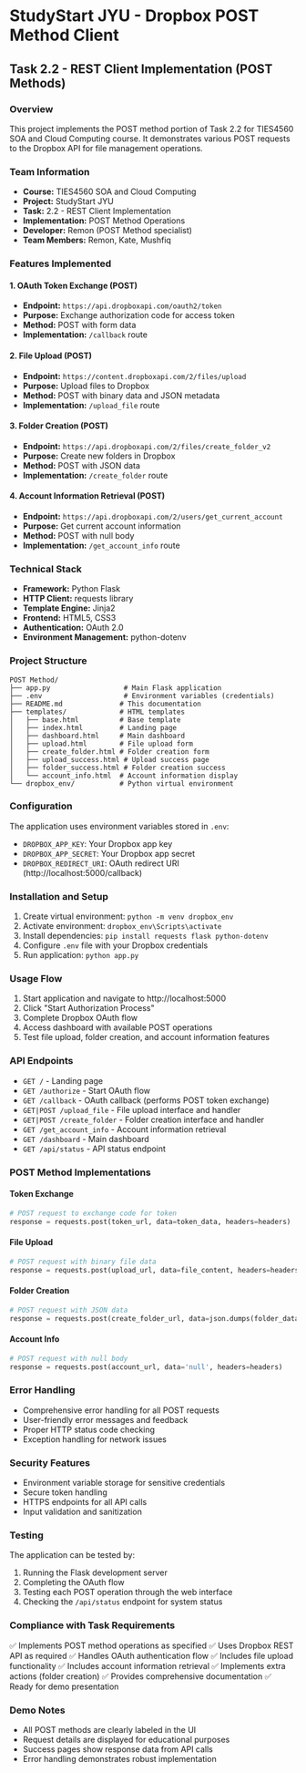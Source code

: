 # StudyStart JYU - Dropbox POST Method Client

## Task 2.2 - REST Client Implementation (POST Methods)

### Overview
This project implements the POST method portion of Task 2.2 for TIES4560 SOA and Cloud Computing course. It demonstrates various POST requests to the Dropbox API for file management operations.

### Team Information
- **Course:** TIES4560 SOA and Cloud Computing
- **Project:** StudyStart JYU
- **Task:** 2.2 - REST Client Implementation
- **Implementation:** POST Method Operations
- **Developer:** Remon (POST Method specialist)
- **Team Members:** Remon, Kate, Mushfiq

### Features Implemented

#### 1. OAuth Token Exchange (POST)
- **Endpoint:** `https://api.dropboxapi.com/oauth2/token`
- **Purpose:** Exchange authorization code for access token
- **Method:** POST with form data
- **Implementation:** `/callback` route

#### 2. File Upload (POST)
- **Endpoint:** `https://content.dropboxapi.com/2/files/upload`
- **Purpose:** Upload files to Dropbox
- **Method:** POST with binary data and JSON metadata
- **Implementation:** `/upload_file` route

#### 3. Folder Creation (POST)
- **Endpoint:** `https://api.dropboxapi.com/2/files/create_folder_v2`
- **Purpose:** Create new folders in Dropbox
- **Method:** POST with JSON data
- **Implementation:** `/create_folder` route

#### 4. Account Information Retrieval (POST)
- **Endpoint:** `https://api.dropboxapi.com/2/users/get_current_account`
- **Purpose:** Get current account information
- **Method:** POST with null body
- **Implementation:** `/get_account_info` route

### Technical Stack
- **Framework:** Python Flask
- **HTTP Client:** requests library
- **Template Engine:** Jinja2
- **Frontend:** HTML5, CSS3
- **Authentication:** OAuth 2.0
- **Environment Management:** python-dotenv

### Project Structure
```
POST Method/
├── app.py                  # Main Flask application
├── .env                    # Environment variables (credentials)
├── README.md              # This documentation
├── templates/             # HTML templates
│   ├── base.html          # Base template
│   ├── index.html         # Landing page
│   ├── dashboard.html     # Main dashboard
│   ├── upload.html        # File upload form
│   ├── create_folder.html # Folder creation form
│   ├── upload_success.html # Upload success page
│   ├── folder_success.html # Folder creation success
│   └── account_info.html  # Account information display
└── dropbox_env/           # Python virtual environment

```

### Configuration
The application uses environment variables stored in `.env`:
- `DROPBOX_APP_KEY`: Your Dropbox app key
- `DROPBOX_APP_SECRET`: Your Dropbox app secret  
- `DROPBOX_REDIRECT_URI`: OAuth redirect URI (http://localhost:5000/callback)

### Installation and Setup
1. Create virtual environment: `python -m venv dropbox_env`
2. Activate environment: `dropbox_env\Scripts\activate`
3. Install dependencies: `pip install requests flask python-dotenv`
4. Configure `.env` file with your Dropbox credentials
5. Run application: `python app.py`

### Usage Flow
1. Start application and navigate to http://localhost:5000
2. Click "Start Authorization Process"
3. Complete Dropbox OAuth flow
4. Access dashboard with available POST operations
5. Test file upload, folder creation, and account information features

### API Endpoints
- `GET /` - Landing page
- `GET /authorize` - Start OAuth flow
- `GET /callback` - OAuth callback (performs POST token exchange)
- `GET|POST /upload_file` - File upload interface and handler
- `GET|POST /create_folder` - Folder creation interface and handler
- `GET /get_account_info` - Account information retrieval
- `GET /dashboard` - Main dashboard
- `GET /api/status` - API status endpoint

### POST Method Implementations

#### Token Exchange
```python
# POST request to exchange code for token
response = requests.post(token_url, data=token_data, headers=headers)
```

#### File Upload
```python
# POST request with binary file data
response = requests.post(upload_url, data=file_content, headers=headers)
```

#### Folder Creation
```python
# POST request with JSON data
response = requests.post(create_folder_url, data=json.dumps(folder_data), headers=headers)
```

#### Account Info
```python
# POST request with null body
response = requests.post(account_url, data='null', headers=headers)
```

### Error Handling
- Comprehensive error handling for all POST requests
- User-friendly error messages and feedback
- Proper HTTP status code checking
- Exception handling for network issues

### Security Features
- Environment variable storage for sensitive credentials
- Secure token handling
- HTTPS endpoints for all API calls
- Input validation and sanitization

### Testing
The application can be tested by:
1. Running the Flask development server
2. Completing the OAuth flow
3. Testing each POST operation through the web interface
4. Checking the `/api/status` endpoint for system status

### Compliance with Task Requirements
✅ Implements POST method operations as specified
✅ Uses Dropbox REST API as required
✅ Handles OAuth authentication flow
✅ Includes file upload functionality
✅ Includes account information retrieval
✅ Implements extra actions (folder creation)
✅ Provides comprehensive documentation
✅ Ready for demo presentation

### Demo Notes
- All POST methods are clearly labeled in the UI
- Request details are displayed for educational purposes
- Success pages show response data from API calls
- Error handling demonstrates robust implementation